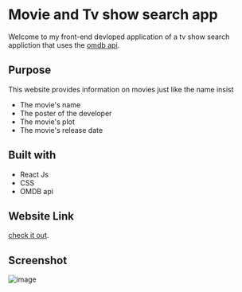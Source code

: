 # Movie and Tv show search app

Welcome to my front-end devloped application of a tv show search appliction that uses the [omdb api](https://www.omdbapi.com/).

## Purpose
This website provides information on movies just like the name insist
* The movie's name
* The poster of the developer
* The movie's plot
* The movie's release date


## Built with
* React Js
* CSS
* OMDB api

## Website Link
[check it out](https://brume7.github.io/Movie-Application/).

## Screenshot
![image](https://i.ibb.co/Yy2bqX2/Screenshot-from-2022-07-04-23-28-20.png)
